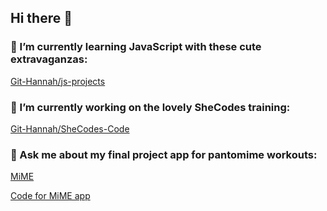 ## Hi there 👋

### 🌱 I’m currently learning JavaScript with these cute extravaganzas:

[Git-Hannah/js-projects](https://github.com/Git-Hannah/js-projects)

### 🩷 I’m currently working on the lovely SheCodes training:

[Git-Hannah/SheCodes-Code](https://github.com/Git-Hannah/SheCodes-Code)

### 💬 Ask me about my final project app for pantomime workouts:

[MiME](https://mime-training-app.hannahsenft.com/)
    
[Code for MiME app](https://github.com/Git-Hannah/nf-capstone)

<!--
**Git-Hannah/Git-Hannah** is a ✨ _special_ ✨ repository because its `README.md` (this file) appears on your GitHub profile.

Here are some ideas to get you started:

- 🔭 I’m currently working on ...
- 🌱 I’m currently learning ...
- 👯 I’m looking to collaborate on ...
- 🤔 I’m looking for help with ...
- 💬 Ask me about ...
- 📫 How to reach me: ...
- 😄 Pronouns: ...
- ⚡ Fun fact: ...
-->
